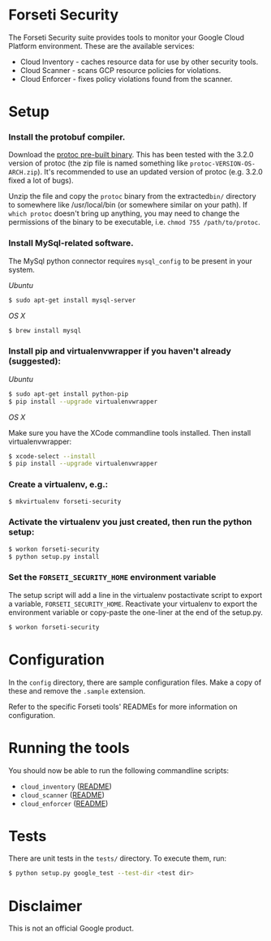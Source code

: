 # Forseti Security

The Forseti Security suite provides tools to monitor your Google Cloud Platform
environment. These are the available services:

* Cloud Inventory - caches resource data for use by other security tools.
* Cloud Scanner - scans GCP resource policies for violations.
* Cloud Enforcer - fixes policy violations found from the scanner.


# Setup

### Install the protobuf compiler.

Download the [protoc pre-built
binary](https://github.com/google/protobuf/releases). This has been tested with
the 3.2.0 version of protoc (the zip file is named something like
`protoc-VERSION-OS-ARCH.zip`). It's recommended to use an updated version of
protoc (e.g. 3.2.0 fixed a lot of bugs).

Unzip the file and copy the `protoc` binary from the extracted`bin/` directory
to somewhere like /usr/local/bin (or somewhere similar on your path). If `which
protoc` doesn't bring up anything, you may need to change the permissions of the
binary to be executable, i.e. `chmod 755 /path/to/protoc`.

### Install MySql-related software.

The MySql python connector requires `mysql_config` to be present in your system.

*Ubuntu*

```sh
$ sudo apt-get install mysql-server
```

*OS X*

```sh
$ brew install mysql
```

### Install pip and virtualenvwrapper if you haven't already (suggested):

*Ubuntu*

```sh
$ sudo apt-get install python-pip
$ pip install --upgrade virtualenvwrapper
```

*OS X*

Make sure you have the XCode commandline tools installed. Then install
virtualenvwrapper:

```sh
$ xcode-select --install
$ pip install --upgrade virtualenvwrapper
```

### Create a virtualenv, e.g.:

```sh
$ mkvirtualenv forseti-security
```

### Activate the virtualenv you just created, then run the python setup:

```sh
$ workon forseti-security
$ python setup.py install
```

### Set the `FORSETI_SECURITY_HOME` environment variable
The setup script will add a line in the virtualenv postactivate script to export
a variable, `FORSETI_SECURITY_HOME`. Reactivate your virtualenv to export the
environment variable or copy-paste the one-liner at the end of the setup.py.

```sh
$ workon forseti-security
```


# Configuration
In the `config` directory, there are sample configuration files. Make a copy of
these and remove the `.sample` extension.

Refer to the specific Forseti tools' READMEs for more information on
configuration.


# Running the tools

You should now be able to run the following commandline scripts:

 - `cloud_inventory` ([README](google/cloud/security/inventory/README.md))
 - `cloud_scanner` ([README](google/cloud/security/scanner/README.md))
 - `cloud_enforcer` ([README](google/cloud/security/enforcer/README.md))


# Tests
There are unit tests in the `tests/` directory. To execute them, run:

```sh
$ python setup.py google_test --test-dir <test dir>
```


# Disclaimer
This is not an official Google product.
